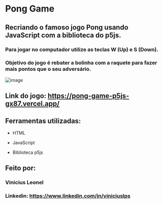 # Pong Game 

## Recriando o famoso jogo Pong usando JavaScript com a biblioteca do p5js.

### Para jogar no computador utilize as teclas W (Up) e S (Down). 
### Objetivo do jogo é rebater a bolinha com a raquete para fazer mais pontos que o seu adversário.

![image](https://github.com/viniciusleonel/pong-game-p5js/assets/124933333/18e7ca51-afe0-4d96-96f2-823bd9594ac8)

## Link do jogo: https://pong-game-p5js-gx87.vercel.app/

## Ferramentas utilizadas:

* HTML

* JavaScript

* Biblioteca p5js

## Feito por:

### Vinicius Leonel

### Linkedin: https://www.linkedin.com/in/viniciuslps
